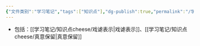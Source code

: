 ```yaml
---
{"文件类别":"学习笔记","tags":["知识点"],"dg-publish":true,"permalink":"/学习笔记/知识点cheese/非真诚表示/","dgPassFrontmatter":true,"created":"2024-07-16T20:32:54.844+08:00","updated":"2024-09-11T12:04:31.368+08:00"}
---
```


- 包括：[[学习笔记/知识点cheese/戏谑表示\|戏谑表示]]、[[学习笔记/知识点cheese/真意保留\|真意保留]]